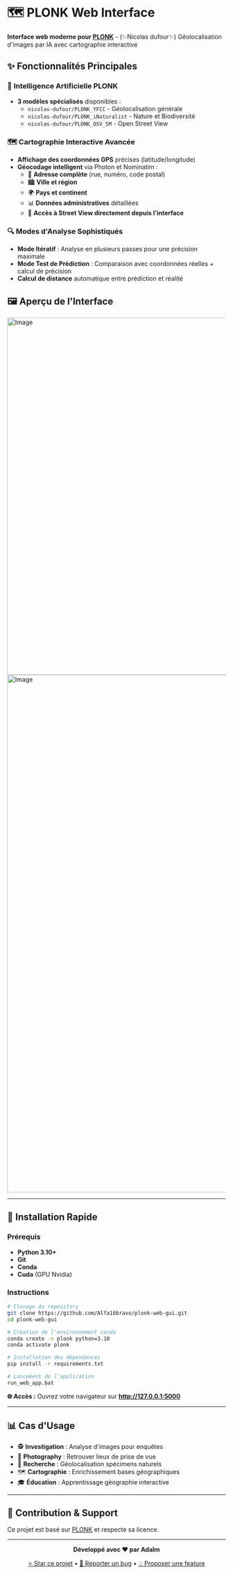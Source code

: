 # 🗺️ PLONK Web Interface

**Interface web moderne pour [PLONK](https://github.com/nicolas-dufour/plonk)** - (✨Nicolas dufour✨) Géolocalisation d'images par IA avec cartographie interactive

## ✨ Fonctionnalités Principales

### 🤖 **Intelligence Artificielle PLONK**
- **3 modèles spécialisés** disponibles :
  - `nicolas-dufour/PLONK_YFCC` - Géolocalisation générale
  - `nicolas-dufour/PLONK_iNaturalist` - Nature et Biodiversité  
  - `nicolas-dufour/PLONK_OSV_5M` - Open Street View

### 🗺️ **Cartographie Interactive Avancée**
- **Affichage des coordonnées GPS** précises (latitude/longitude)
- **Géocodage intelligent** via Photon et Nominatim :
  - 📍 **Adresse complète** (rue, numéro, code postal)
  - 🏙️ **Ville et région** 
  - 🌍 **Pays et continent**
  - 📊 **Données administratives** détaillées
  - 📸 **Accès à Street View directement depuis l'interface**

### 🔍 **Modes d'Analyse Sophistiqués**
- **Mode Itératif** : Analyse en plusieurs passes pour une précision maximale
- **Mode Test de Prédiction** : Comparaison avec coordonnées réelles + calcul de précision
- **Calcul de distance** automatique entre prédiction et réalité



## 🖼️ Aperçu de l'Interface

<img width="1991" height="823" alt="Image" src="https://github.com/user-attachments/assets/6f3d6016-8a7e-4200-aa73-1bb5bf88d3f4" />


<img width="1988" height="1193" alt="Image" src="https://github.com/user-attachments/assets/d950864a-6d97-4af4-b535-aa5a06dc16d5" />

---

## 🚀 Installation Rapide

### Prérequis
- **Python 3.10+**
- **Git**
- **Conda**
- **Cuda** (GPU Nvidia)

### Instructions
```bash
# Clonage du repository
git clone https://github.com/Alfa16bravo/plonk-web-gui.git
cd plonk-web-gui

# Création de l'environnement conda
conda create -n plonk python=3.10
conda activate plonk

# Installation des dépendances
pip install -r requirements.txt

# Lancement de l'application
run_web_app.bat
```

**🌐 Accès :** Ouvrez votre navigateur sur **http://127.0.0.1:5000**

---

## 📊 Cas d'Usage

- 🕵️ **Investigation** : Analyse d'images pour enquêtes
- 📸 **Photography** : Retrouver lieux de prise de vue
- 🌿 **Recherche** : Géolocalisation spécimens naturels
- 🗺️ **Cartographie** : Enrichissement bases géographiques
- 🎓 **Éducation** : Apprentissage géographie interactive

---

## 🤝 Contribution & Support

Ce projet est basé sur [PLONK](https://github.com/nicolas-dufour/plonk) et respecte sa licence.

---

<div align="center">

**Développé avec ❤️ par Adalm**

[⭐ Star ce projet](https://github.com/Alfa16bravo/plonk-web-gui) • [🐛 Reporter un bug](https://github.com/Alfa16bravo/plonk-web-gui/issues) • [💡 Proposer une feature](https://github.com/Alfa16bravo/plonk-web-gui/issues)

</div>
